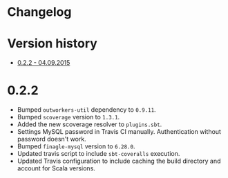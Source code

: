 Changelog
=========

<a id="version-history">Version history</a>
===========================================

<ul>
    <li><a href="#version-0.2.2">0.2.2 - 04.09.2015</a></li>
</ul>


<a id="version-0.2.2">0.2.2</a>
===============================

- Bumped `outworkers-util` dependency to `0.9.11`.
- Bumped `scoverage` version to `1.3.1`.
- Added the new scoverage resolver to `plugins.sbt`.
- Settings MySQL password in Travis CI manually. Authentication without password doesn't work.
- Bumped `finagle-mysql` version to `6.28.0`.
- Updated travis script to include `sbt-coveralls` execution.
- Updated Travis configuration to include caching the build directory and account for Scala versions.